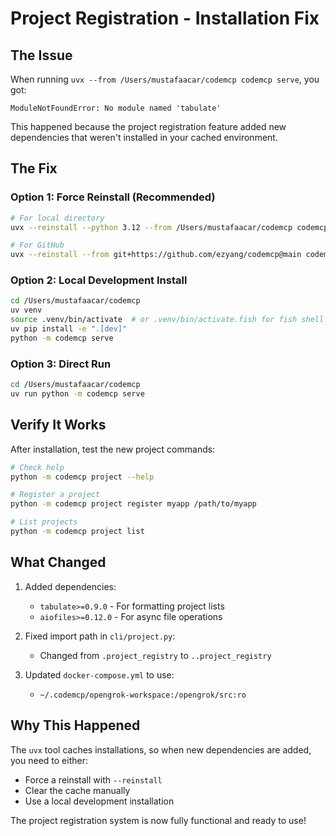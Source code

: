 # Project Registration - Installation Fix

## The Issue
When running `uvx --from /Users/mustafaacar/codemcp codemcp serve`, you got:
```
ModuleNotFoundError: No module named 'tabulate'
```

This happened because the project registration feature added new dependencies that weren't installed in your cached environment.

## The Fix

### Option 1: Force Reinstall (Recommended)
```bash
# For local directory
uvx --reinstall --python 3.12 --from /Users/mustafaacar/codemcp codemcp serve

# For GitHub
uvx --reinstall --from git+https://github.com/ezyang/codemcp@main codemcp serve
```

### Option 2: Local Development Install
```bash
cd /Users/mustafaacar/codemcp
uv venv
source .venv/bin/activate  # or .venv/bin/activate.fish for fish shell
uv pip install -e ".[dev]"
python -m codemcp serve
```

### Option 3: Direct Run
```bash
cd /Users/mustafaacar/codemcp
uv run python -m codemcp serve
```

## Verify It Works
After installation, test the new project commands:
```bash
# Check help
python -m codemcp project --help

# Register a project
python -m codemcp project register myapp /path/to/myapp

# List projects
python -m codemcp project list
```

## What Changed
1. Added dependencies:
   - `tabulate>=0.9.0` - For formatting project lists
   - `aiofiles>=0.12.0` - For async file operations

2. Fixed import path in `cli/project.py`:
   - Changed from `.project_registry` to `..project_registry`

3. Updated `docker-compose.yml` to use:
   - `~/.codemcp/opengrok-workspace:/opengrok/src:ro`

## Why This Happened
The `uvx` tool caches installations, so when new dependencies are added, you need to either:
- Force a reinstall with `--reinstall`
- Clear the cache manually
- Use a local development installation

The project registration system is now fully functional and ready to use!
